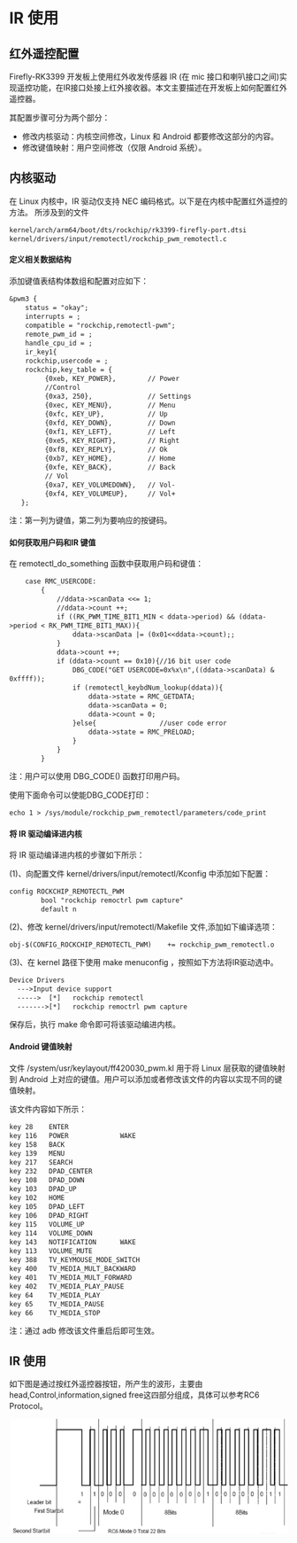 
# IR 使用

## 红外遥控配置

Firefly-RK3399 开发板上使用红外收发传感器 IR (在 mic 接口和喇叭接口之间)实现遥控功能，在IR接口处接上红外接收器。本文主要描述在开发板上如何配置红外遥控器。

其配置步骤可分为两个部分：

*    修改内核驱动：内核空间修改，Linux 和 Android 都要修改这部分的内容。
*    修改键值映射：用户空间修改（仅限 Android 系统）。

## 内核驱动

在 Linux 内核中，IR 驱动仅支持 NEC 编码格式。以下是在内核中配置红外遥控的方法。
所涉及到的文件
```
kernel/arch/arm64/boot/dts/rockchip/rk3399-firefly-port.dtsi
kernel/drivers/input/remotectl/rockchip_pwm_remotectl.c
```
#### 定义相关数据结构

添加键值表结构体数组和配置对应如下：
```
&pwm3 {
    status = "okay";
    interrupts = ;
    compatible = "rockchip,remotectl-pwm";
    remote_pwm_id = ;
    handle_cpu_id = ; 
    ir_key1{
    rockchip,usercode = ;
    rockchip,key_table = {
         {0xeb, KEY_POWER},        // Power
         //Control
         {0xa3, 250},              // Settings
         {0xec, KEY_MENU},         // Menu
         {0xfc, KEY_UP},           // Up
         {0xfd, KEY_DOWN},         // Down
         {0xf1, KEY_LEFT},         // Left
         {0xe5, KEY_RIGHT},        // Right
         {0xf8, KEY_REPLY},        // Ok
         {0xb7, KEY_HOME},         // Home
         {0xfe, KEY_BACK},         // Back
         // Vol
         {0xa7, KEY_VOLUMEDOWN},   // Vol-
         {0xf4, KEY_VOLUMEUP},     // Vol+
   };
```
注：第一列为键值，第二列为要响应的按键码。

#### 如何获取用户码和IR 键值

在 remotectl_do_something 函数中获取用户码和键值：
```
    case RMC_USERCODE:
        {
            //ddata->scanData <<= 1;
            //ddata->count ++;
            if ((RK_PWM_TIME_BIT1_MIN < ddata->period) && (ddata->period < RK_PWM_TIME_BIT1_MAX)){
                ddata->scanData |= (0x01<<ddata->count);;
            }
            ddata->count ++;
            if (ddata->count == 0x10){//16 bit user code
                DBG_CODE("GET USERCODE=0x%x\n",((ddata->scanData) & 0xffff));
                if (remotectl_keybdNum_lookup(ddata)){
                    ddata->state = RMC_GETDATA;
                    ddata->scanData = 0;
                    ddata->count = 0;
                }else{                //user code error
                    ddata->state = RMC_PRELOAD;
                }
            }
        }
```
注：用户可以使用 DBG_CODE() 函数打印用户码。

使用下面命令可以使能DBG_CODE打印：
```
echo 1 > /sys/module/rockchip_pwm_remotectl/parameters/code_print
```

#### 将 IR 驱动编译进内核
将 IR 驱动编译进内核的步骤如下所示：

(1)、向配置文件 kernel/drivers/input/remotectl/Kconfig 中添加如下配置：
```
config ROCKCHIP_REMOTECTL_PWM
        bool "rockchip remoctrl pwm capture"
        default n
```
(2)、修改 kernel/drivers/input/remotectl/Makefile 文件,添加如下编译选项：
```
obj-$(CONFIG_ROCKCHIP_REMOTECTL_PWM)    += rockchip_pwm_remotectl.o
```
(3)、在 kernel 路径下使用 make menuconfig ，按照如下方法将IR驱动选中。
```
Device Drivers
  --->Input device support
  ----->  [*]   rockchip remotectl
  ------->[*]   rockchip remoctrl pwm capture
```
保存后，执行 make 命令即可将该驱动编进内核。
#### Android 键值映射

文件 /system/usr/keylayout/ff420030_pwm.kl 用于将 Linux 层获取的键值映射到 Android 上对应的键值。用户可以添加或者修改该文件的内容以实现不同的键值映射。

该文件内容如下所示：
```
key 28    ENTER
key 116   POWER             WAKE
key 158   BACK
key 139   MENU
key 217   SEARCH
key 232   DPAD_CENTER
key 108   DPAD_DOWN
key 103   DPAD_UP
key 102   HOME
key 105   DPAD_LEFT
key 106   DPAD_RIGHT
key 115   VOLUME_UP
key 114   VOLUME_DOWN
key 143   NOTIFICATION      WAKE
key 113   VOLUME_MUTE
key 388   TV_KEYMOUSE_MODE_SWITCH
key 400   TV_MEDIA_MULT_BACKWARD
key 401   TV_MEDIA_MULT_FORWARD
key 402   TV_MEDIA_PLAY_PAUSE
key 64    TV_MEDIA_PLAY
key 65    TV_MEDIA_PAUSE
key 66    TV_MEDIA_STOP
```
注：通过 adb 修改该文件重启后即可生效。

## IR 使用

如下图是通过按红外遥控器按钮，所产生的波形，主要由head,Control,information,signed free这四部分组成，具体可以参考RC6 Protocol。

![](img/ir.png)